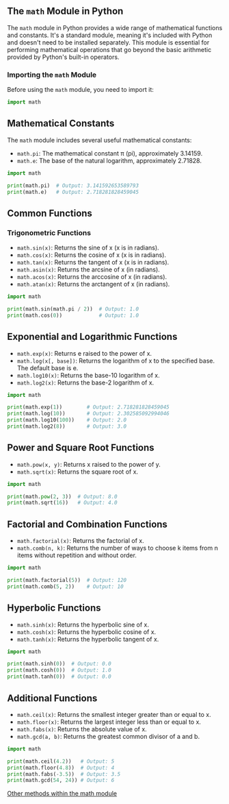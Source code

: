 ## The `math` Module in Python

The `math` module in Python provides a wide range of mathematical functions and constants. It's a standard module, meaning it's included with Python and doesn't need to be installed separately. This module is essential for performing mathematical operations that go beyond the basic arithmetic provided by Python's built-in operators.

### Importing the `math` Module

Before using the `math` module, you need to import it:

```python
import math
```

## Mathematical Constants

The `math` module includes several useful mathematical constants:

- `math.pi`: The mathematical constant π (pi), approximately 3.14159.
- `math.e`: The base of the natural logarithm, approximately 2.71828.

```python
import math

print(math.pi)  # Output: 3.141592653589793
print(math.e)   # Output: 2.718281828459045
```

## Common Functions

### Trigonometric Functions

- `math.sin(x)`: Returns the sine of x (x is in radians).
- `math.cos(x)`: Returns the cosine of x (x is in radians).
- `math.tan(x)`: Returns the tangent of x (x is in radians).
- `math.asin(x)`: Returns the arcsine of x (in radians).
- `math.acos(x)`: Returns the arccosine of x (in radians).
- `math.atan(x)`: Returns the arctangent of x (in radians).

```python
import math

print(math.sin(math.pi / 2))  # Output: 1.0
print(math.cos(0))            # Output: 1.0
```
## Exponential and Logarithmic Functions

- `math.exp(x)`: Returns e raised to the power of x.
- `math.log(x[, base])`: Returns the logarithm of x to the specified base. The default base is e.
- `math.log10(x)`: Returns the base-10 logarithm of x.
- `math.log2(x)`: Returns the base-2 logarithm of x.

```python
import math

print(math.exp(1))        # Output: 2.718281828459045
print(math.log(10))       # Output: 2.302585092994046
print(math.log10(100))    # Output: 2.0
print(math.log2(8))       # Output: 3.0
```

## Power and Square Root Functions

- `math.pow(x, y)`: Returns x raised to the power of y.
- `math.sqrt(x)`: Returns the square root of x.

```python
import math

print(math.pow(2, 3))  # Output: 8.0
print(math.sqrt(16))   # Output: 4.0
```
## Factorial and Combination Functions

- `math.factorial(x)`: Returns the factorial of x.
- `math.comb(n, k)`: Returns the number of ways to choose k items from n items without repetition and without order.

```python
import math

print(math.factorial(5))  # Output: 120
print(math.comb(5, 2))    # Output: 10
```
## Hyperbolic Functions

- `math.sinh(x)`: Returns the hyperbolic sine of x.
- `math.cosh(x)`: Returns the hyperbolic cosine of x.
- `math.tanh(x)`: Returns the hyperbolic tangent of x.

```python
import math

print(math.sinh(0))  # Output: 0.0
print(math.cosh(0))  # Output: 1.0
print(math.tanh(0))  # Output: 0.0
```
## Additional Functions

- `math.ceil(x)`: Returns the smallest integer greater than or equal to x.
- `math.floor(x)`: Returns the largest integer less than or equal to x.
- `math.fabs(x)`: Returns the absolute value of x.
- `math.gcd(a, b)`: Returns the greatest common divisor of a and b.

```python
import math

print(math.ceil(4.2))   # Output: 5
print(math.floor(4.8))  # Output: 4
print(math.fabs(-3.5))  # Output: 3.5
print(math.gcd(54, 24)) # Output: 6
```

[Other methods within the math module](https://www.w3schools.com/python/module_math.asp)